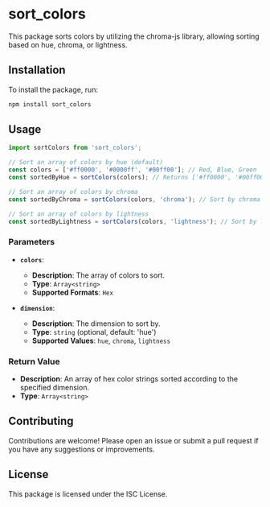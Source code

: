 # sort_colors

This package sorts colors by utilizing the chroma-js library, allowing sorting based on hue, chroma, or lightness.

## Installation

To install the package, run:

```bash
npm install sort_colors
```

## Usage

```typescript
import sortColors from 'sort_colors';

// Sort an array of colors by hue (default)
const colors = ['#ff0000', '#0000ff', '#00ff00']; // Red, Blue, Green
const sortedByHue = sortColors(colors); // Returns ['#ff0000', '#00ff00', '#0000ff'] (Red, Green, Blue)

// Sort an array of colors by chroma
const sortedByChroma = sortColors(colors, 'chroma'); // Sort by chroma

// Sort an array of colors by lightness
const sortedByLightness = sortColors(colors, 'lightness'); // Sort by lightness
```

### Parameters

- **`colors`**: 
  - **Description**: The array of colors to sort.
  - **Type**: `Array<string>`
  - **Supported Formats**: `Hex`

- **`dimension`**:
  - **Description**: The dimension to sort by.
  - **Type**: `string` (optional, default: 'hue')
  - **Supported Values**: `hue`, `chroma`, `lightness`

### Return Value

- **Description**: An array of hex color strings sorted according to the specified dimension.
- **Type**: `Array<string>`

## Contributing

Contributions are welcome! Please open an issue or submit a pull request if you have any suggestions or improvements.

## License

This package is licensed under the ISC License.
